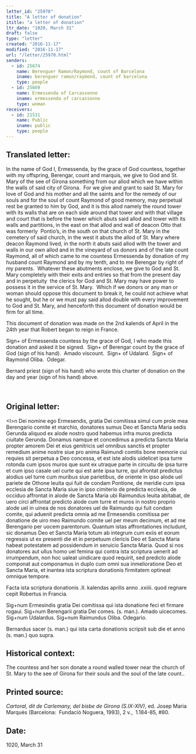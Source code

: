 ```yaml
---
letter_id: "25970"
title: "A letter of donation"
ititle: "a letter of donation"
ltr_date: "1020, March 31"
draft: false
type: "letter"
created: "2016-11-17"
modified: "2016-11-17"
url: "/letter/25970.html"
senders:
  - id: 25674
    name: Berenguer Ramon/Raymond, count of Barcelona 
    iname: berenguer ramon/raymond, count of barcelona 
    type: people
  - id: 25669
    name: Ermessenda of Carcassonne
    iname: ermessenda of carcassonne
    type: woman
receivers:
  - id: 21531
    name: Public
    iname: public
    type: people
---
```

<h2> Translated letter:</h2><p>In the name of God I, Ermessenda, by the grace of God countess, together with my offspring, Berengar, count and marquis, we give to God and St. Mary of the see of Girona something from our allod which we have within the walls of said city of Girona.&nbsp; For we give and grant to said St. Mary for love of God and his mother and all the saints and for the remedy of our souls and for the soul of count Raymond of good memory, may perpetual rest be granted to him by God, and it is this allod namely the round tower with its walls that are on each side around that tower and with that village and court that is before the tower which abuts said allod and tower with its walls and partitions, in the east on that allod and wall of deacon Otto that&nbsp; was formerly &nbsp;Pontio’s, in the south on that church of St. Mary in the cemetery of said church, in the west it abuts the allod of St. Mary where deacon Raymond lived, in the north it abuts said allod with the tower and walls in our own allod and in the vineyard of us donors and of the late count Raymond, all of which came to me countess Ermessenda by donation of my husband count Raymond and by my tenth, and to me Berengar by right of my parents.&nbsp; Whatever these abutments enclose, we give to God and St. Mary completely with their exits and entries so that from the present day and in perpetuity&nbsp; the clerics for God and St. Mary may have power to possess it in the service of St. Mary.&nbsp; Which if we donors or any man or woman should oppose this document to break it, he could not achieve what he sought, but he or we must pay said allod double with every improvement to God and St. Mary, and henceforth this document of donation would be firm for all time.</p><p>This document of donation was made on the 2nd kalends of April in the 24th year that Robert began to reign in France.</p><p>Sign+ of Ermessenda countess by the grace of God, I who made this donation and asked it be signed.&nbsp; Sign+ of Berengar count by the grace of God (sign of his hand).&nbsp; Amado viscount.&nbsp; Sign+ of Udalard.&nbsp; Sign+ of Raymond Oliba.&nbsp; Odegar.</p><p>Bernard priest (sign of his hand) who wrote this charter of donation on the day and year (sign of his hand) above.</p><p>&nbsp;</p><h2 class="mt-4"> Original letter:</h2><p>&lt;I&gt;n Dei nomine ego Ermesendis, gratia Dei comitissa simul cum prole mea Berengario comite et marchio, donatores sumus Deo et Sancta Maria sedis Gerunda aliquod ex alode nostro quod habemus infra muros predicta ciuitate Gerunda. Donamus namque et concedimus a predicta Sancta Maria propter amorem Dei et eius genitricis uel omnibus sanctis et propter remedium anime nostre siue pro anima Raimundi comitis bone memorie cui requies sit perpetua a Deo concessa, et est iste alodis uidelicet ipsa turre rotonda cum ipsos muros que sunt ex utraque parte in circuitu de ipsa turre et cum ipso casale uel curte qui est ante ipsa turre, qui afrontat predictus alodius uel turre cum muribus siue parietibus, de oriente in ipso alode uel pariete de Othone leuita qui fuit de condam Pontione, de meridie cum ipsa ecclesia de Sancta Maria siue in ipso cimiterio de predicta ecclesia, de occiduo affrontat in alode de Sancta Maria ubi Raimundus leuita abitabat, de uero circi affrontat predicto alode cum turre et muros in nostro proprio alode uel in uinea de nos donatores uel de Raimundo qui fuit condam comite, qui aduenit predicta omnia ad me Ermesendis comitissa per donatione de uiro meo Raimundo comite uel per meum decimum, et ad me Berengario per uocem parentorum. Quantum istas affrontationes includunt, sic donamus Deo et Sancta Maria totum ab integrum cum exiis et eorum regressis ut ex presenti die et in perpetuum clericis Deo et Sancta Maria habeat potestatem ad possidendum in seruicio Sancta Maria. Quod si nos donatores aut ullus homo uel femina qui contra ista scriptura uenerit ad irrumpendum, non hoc ualeat uindicare quod requirit, sed predicto alode componat aut componamus in duplo cum omni sua inmelioratione Deo et Sancta Maria, et inantea ista scriptura donationis firmitatem optineat omnique tempore.</p><p>Facta ista scriptura donationis .II. kalendas aprilis anno .xxiiii. quod regnare cepit Robertus in Francia.</p><p>Sig+num Ermesindis gratia Dei comitissa qui ista donatione feci et firmare rogaui. Sig+num Berengarii gratia Dei comes. (s. man.). Amado uicecomes. Sig+num Udalardus. Sig+num Raimundus Oliba. Odegario.</p><p>Bernardus sacer (s. man.) qui ista carta donationis scripsit sub die et anno (s. man.) quo supra.</p><h2 class="mt-4"> Historical context:</h2><p>The countess and her son donate a round walled tower near the church of St. Mary to the see of Girona for their souls and the soul of the late count..</p><h2 class="mt-4"> Printed source:</h2><p><i>Cartoral, dit de Carlemany, del bisbe de Girona (S.IX-XIV)</i>, ed. Josep Maria Marquès (Barcelona:&nbsp; Fundació Noguera, 1993), 2 v.,&nbsp; 1.184-85, #80.&nbsp;&nbsp;</p><h2 class="mt-4"> Date:</h2>1020, March 31